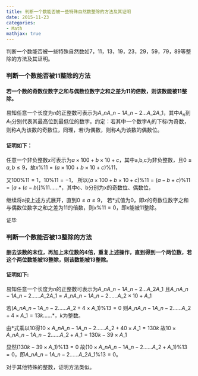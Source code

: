 ```yaml
---
title: 判断一个数能否被一些特殊自然数整除的方法及其证明
date: 2015-11-23
categories: 
- Math
mathjax: true
---
```

判断一个数能否被一些特殊自然数如7，11，13，19，23，29，59，79，89等整除的方法及其证明。<!--more-->
### 判断一个数能否被11整除的方法
#### 若一个数的奇数位数字之和与偶数位数字之和之差为11的倍数，则该数能被11整除。
易知任意一个长度为$n$的正整数可表示为$A\_nA\_{n-1}A\_{n-2}...A\_2A\_1$，其中$A_n$到$A_1$分别代表其最高位到最低位的数字。约定：若其中一个数字$A_i$的下标$i$为奇数，则称$A_i$为该数的奇数位，同理，若$i$为偶数，则称$A_i$为该数的偶数位。
#### 证明如下：
任意一个非负整数$x$可表示为$a×100+b×10+c$，其中a,b,c为非负整数，且$0\leq a,b\leq9$，故$x\%11=(a×100+b×10+c)\%11$，

又$100\%11=1$，$10\%11=-1$，
所以$(a×100+b×10+c)\%11=(a-b+c)\%11=[a+(c-b)]\%11……*$，其中c、b分别为x的奇数位、偶数位，

继续将a按上述方式展开，直到$0\leq a\leq9$，
若*式值为0，即$x$的奇数位数字之和与偶数位数字之和之差为11的倍数，则$x\%11=0$，即$x$能被11整除。

证毕
### 判断一个数能否被13整除的方法
#### 删去该数的末位，再加上末位数的4倍，重复上述操作，直到得到一个两位数，若这个两位数能被13整除，则该数能被13整除。
#### 证明如下:
易知任意一个长度为$n$的正整数可表示为$A\_nA\_{n-1}A\_{n-2}...A\_2A\_1$
且$A\_nA\_{n-1}A\_{n-2}……A\_2A\_1=A\_nA\_{n-1}A\_{n-2}……A\_2×10+A\_1$

若$(A\_nA\_{n-1}A\_{n-2}……A\_2+4×A\_1)\%13=0$
则$A\_nA\_{n-1}A\_{n-2}……A\_2+4×A\_1=13k……*$，$k$为整数。

由*式乘以10得$10×A\_nA\_{n-1}A\_{n-2}……A\_2+40×A\_1=130k$
故$10×A\_nA\_{n-1}A\_{n-2}……A\_2+A\_1=130k-39×A\_1$

显然$(130k-39×A\_1)\%13=0$
故$(10×A\_nA\_{n-1}A\_{n-2}……A\_2+A\_1)\%13=0$，即$A\_nA\_{n-1}A\_{n-2}……A\_2A\_1\%13=0$。

对于其他特殊的整数，证明方法类似。